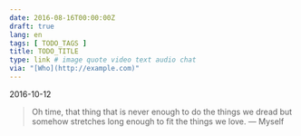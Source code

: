 ```yaml
---
date: 2016-08-16T00:00:00Z
draft: true
lang: en
tags: [ TODO_TAGS ]
title: TODO_TITLE
type: link # image quote video text audio chat
via: "[Who](http://example.com)"
---
```



2016-10-12
>Oh time, that thing that is never enough to do the things we dread but somehow stretches long enough to fit the things we love.
> — Myself
